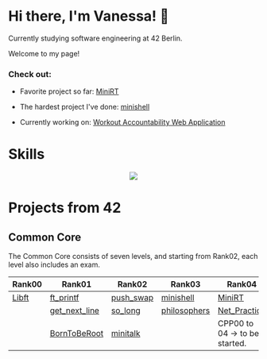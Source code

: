 # Hi there, I'm Vanessa! 🤗
Currently studying software engineering at 42 Berlin.

Welcome to my page!


### Check out:
+ Favorite project so far: [MiniRT](https://github.com/vados-sa/42MiniRT)

+ The hardest project I've done: [minishell](https://github.com/vados-sa/42minishell)

+ Currently working on: [Workout Accountability Web Application](https://github.com/vados-sa/Workout-Accountability-App)


# Skills
<p align="center">
  <a href="https://skillicons.dev">
    <img src="https://skillicons.dev/icons?i=c,git,github,bash,linux,vim,vscode,notion,python" />
  </a>
</p>


# Projects from 42

## Common Core
The Common Core consists of seven levels, and starting from Rank02, each level also includes an exam.

| Rank00        | Rank01        | Rank02        | Rank03        | Rank04        |
|----------------|----------------|----------------|----------------|----------------|
| [Libft](https://github.com/vados-sa/Libft)      | [ft_printf](https://github.com/vados-sa/ft_printf/tree/main)   | [push_swap](https://github.com/vados-sa/push_swap)  | [minishell](https://github.com/vados-sa/42minishell) | [MiniRT](https://github.com/vados-sa/42MiniRT) |
|                | [get_next_line](https://github.com/vados-sa/get_next_line) | [so_long](https://github.com/vados-sa/so_long)   | [philosophers](https://github.com/vados-sa/Philosophers) | [Net_Practice](https://github.com/vados-sa/Net_Practice) |
|                | [BornToBeRoot](https://github.com/vados-sa/BornToBeRoot) | [minitalk](https://github.com/vados-sa/minitalk)   |                 | CPP00 to 04 -> to be started. |

